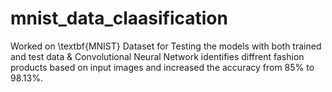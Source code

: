 # mnist_data_claasification
Worked on \textbf{MNIST} Dataset for Testing the models with both trained and test data \& Convolutional Neural Network identifies diffrent fashion products based on input images and increased the accuracy from 85\% to 98.13\%.
